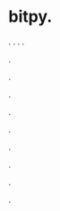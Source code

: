 # bitpy.
.
.
.
.












.






















































.
























.



























.

















































































.































































.































































































.















.


































































.


















































































